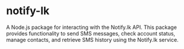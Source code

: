 # notify-lk
A Node.js package for interacting with the Notify.lk API. This package provides functionality to send SMS messages, check account status, manage contacts, and retrieve SMS history using the Notify.lk service.
